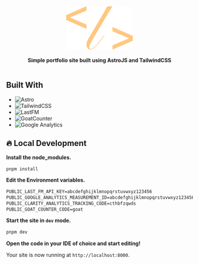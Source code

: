 <div align="center">
  <br>
  <br>
  <img alt="luke-secomb-simple" src="./public/favicon.svg" width="180">
  <br>
  <br>
  <strong>Simple portfolio site built using AstroJS and TailwindCSS</strong>
</div>
<br>

## Built With

- ![Astro](https://img.shields.io/badge/astro-38286f?style=for-the-badge&logo=astro&logoColor=white) 
- ![TailwindCSS](https://img.shields.io/badge/Tailwind%20CSS-0f172a?style=for-the-badge&logo=tailwindcss&logoColor=38bdf8)
- ![LastFM](https://img.shields.io/badge/LastFM-D51007?style=for-the-badge&logo=lastdotfm&logoColor=white)
- ![GoatCounter](https://img.shields.io/badge/Goat%20Counter-9a15a4?style=for-the-badge)
- ![Google Analytics](https://img.shields.io/badge/Google%20Analytics-E37400?style=for-the-badge&logo=googleanalytics&logoColor=white)

## 🔥 Local Development

**Install the node_modules.**

```shell
pnpm install
```

**Edit the Environment variables.**

```env
PUBLIC_LAST_FM_API_KEY=abcdefghijklmnopqrstuvwxyz123456
PUBLIC_GOOGLE_ANALYTICS_MEASUREMENT_ID=abcdefghijklmnopqrstuvwxyz123456
PUBLIC_CLARITY_ANALYTICS_TRACKING_CODE=cthbfzqwds
PUBLIC_GOAT_COUNTER_CODE=goat
```

**Start the site in `dev` mode.**

```sh
pnpm dev
```

**Open the code in your IDE of choice and start editing!**

Your site is now running at `http://localhost:8000`.

